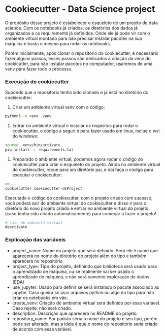 # Cookiecutter - Data Science project

O propósito desse projeto é estabelecer o esqueleto de um projeto de data science. Com os notebooks já criados, os diretórios dos dados já organizados e os requirements já definidos. Onde ele já pode vir com o ambiente virtual montado para não precisar instalar pacotes na sua máquina e basta o mesmo para rodar os notebooks.

Porém inicialmente, após clonar o repositório do cookiecutter, é necessário fazer alguns passos, esses passos são dedicados a criação da venv do cookicutter, para não instalar pacotes no computador, usaremos de uma venv para fazer todo o processo. 

### Execução do cookiecutter

Supondo que o repositório tenha sido clonado e já está no diretório do cookiecutter:
1. Criar um ambiente virtual venv com o código:
```bash
python3 -m venv .venv
```
1. Entrar no ambiente virtual e instalar os requisitos para rodar o cookiecutter, o código a seguir é para fazer usado em linux, inclue o wsl do windows:
```bash
source .venv/bin/activate
pip install -r requirements.txt
```
1. Preparado o ambiente virtual, podemos agora rodar o código do cookiecutter para criar o esqueleto do projeto. Ainda no ambiente virtual do cookiecutter, recue para um diretório pai, e daí faça o código para executar o cookiecutter:
```bash
cd ..
cookiecutter cookiecutter-dsProject
```

Executado o código do cookiecutter, com o projeto criado com sucesso, você poderá sair do ambiente virtual do cookiecutter e disso ir para o diretório do novo projeto criado e entrar no ambiente virtual do projeto (caso tenha sido criado automaticamente) para começar a fazer o projeto! 

```bash
# sair do ambiente virtual
deactivate
```


### Explicação das variáveis

* project_name: Nome do projeto que será definido. Será ele é nome que aparecerá no nome do diretório do projeto além do tipo e também aparecerá no repositório
* project_type: Tipo do projeto, definindo que biblioteca será usado para o aprendizado de máquina, ou se realmente vai ser usado o aprendizado de máquina, e não será somente exploração de dados (EDA)
* use_jupyter: Usado para definir se será instalado o pacote associado ao jupyter. Caso queira só usar arquivos python ou algo do tipo para não criar os notebooks em vão.
* create_venv: Criação do ambiente virtual será definido por essa variável. Caso rejeite, não será criado.
* description: Descrição que aparecerá no README do projeto.
* repository_name: Por padrão seria o nome do projeto e seu tipo, porém pode ser alterado, mas a ideia é que o nome do repositório seria criado de acordo com essa variável.
